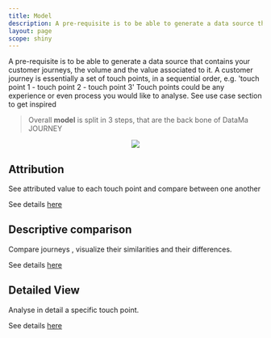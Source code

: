 ```yaml
---
title: Model
description: A pre-requisite is to be able to generate a data source that contains your customer journeys, the volume and the value associated to it.
layout: page
scope: shiny
---
```


A pre-requisite is to be able to generate a data source that contains your customer journeys, the volume and the value associated to it.
A customer journey is essentially a set of touch points, in a sequential order, e.g. 'touch point 1 - touch point 2 - touch point 3'
Touch points could be any experience or even process you would like to analyse. See use case section to get inspired

> Overall **model** is split in 3 steps, that are the back bone of DataMa JOURNEY

<center><img src="{{site.url}}/{{site.baseurl}}/core_app/journey/images/model.png"/></center>

## Attribution
See attributed value to each touch point and compare between one another

See details [here]({{site.url}}/{{site.baseurl}}/core_app/journey/web_application/dashboard/attribution)

## Descriptive comparison
Compare journeys , visualize their similarities and their differences.

See details [here]({{site.url}}/{{site.baseurl}}/core_app/journey/web_application/dashboard/descriptive_comparison)

## Detailed View
Analyse in detail a specific touch point.

See details [here]({{site.url}}/{{site.baseurl}}/core_app/journey/web_application/dashboard/detailed_view)
